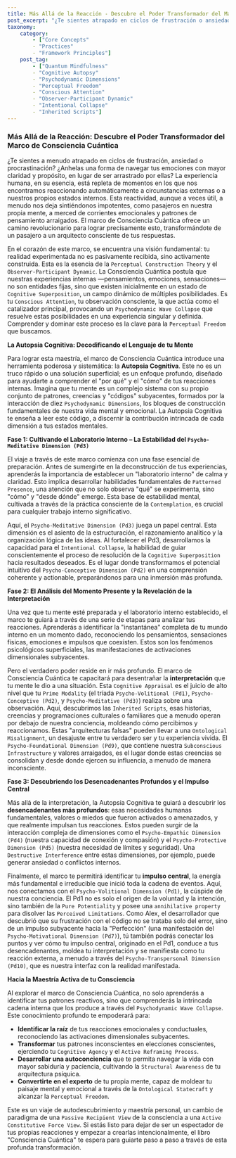 ```yaml
---
title: Más Allá de la Reacción - Descubre el Poder Transformador del Marco de Consciencia Cuántica
post_excerpt: "¿Te sientes atrapado en ciclos de frustración o ansiedad? El marco de Consciencia Cuántica te invita a transformar tu relación con tus reacciones internas, pasando de ser un mero pasajero a un arquitecto consciente de tu experiencia. A través de un proceso innovador llamado Autopsia Cognitiva, descubrirás las intrincadas raíces de tus patrones mentales y emocionales, capacitando tu mente para una libertad y maestría sin precedentes."
taxonomy:
    category:
        - ["Core Concepts"
        - "Practices"
        - "Framework Principles"]
    post_tag:
        - ["Quantum Mindfulness"
        - "Cognitive Autopsy"
        - "Psychodynamic Dimensions"
        - "Perceptual Freedom"
        - "Conscious Attention"
        - "Observer-Participant Dynamic"
        - "Intentional Collapse"
        - "Inherited Scripts"]
---
```

### Más Allá de la Reacción: Descubre el Poder Transformador del Marco de Consciencia Cuántica

¿Te sientes a menudo atrapado en ciclos de frustración, ansiedad o procrastinación? ¿Anhelas una forma de navegar tus emociones con mayor claridad y propósito, en lugar de ser arrastrado por ellas? La experiencia humana, en su esencia, está repleta de momentos en los que nos encontramos reaccionando automáticamente a circunstancias externas o a nuestros propios estados internos. Esta reactividad, aunque a veces útil, a menudo nos deja sintiéndonos impotentes, como pasajeros en nuestra propia mente, a merced de corrientes emocionales y patrones de pensamiento arraigados. El marco de Consciencia Cuántica ofrece un camino revolucionario para lograr precisamente esto, transformándote de un pasajero a un arquitecto consciente de tus respuestas.

En el corazón de este marco, se encuentra una visión fundamental: tu realidad experimentada no es pasivamente recibida, sino activamente construida. Esta es la esencia de la `Perceptual Construction Theory` y el `Observer-Participant Dynamic`. La Consciencia Cuántica postula que nuestras experiencias internas —pensamientos, emociones, sensaciones— no son entidades fijas, sino que existen inicialmente en un estado de `Cognitive Superposition`, un campo dinámico de múltiples posibilidades. Es tu `Conscious Attention`, tu observación consciente, la que actúa como el catalizador principal, provocando un `Psychodynamic Wave Collapse` que resuelve estas posibilidades en una experiencia singular y definida. Comprender y dominar este proceso es la clave para la `Perceptual Freedom` que buscamos.

**La Autopsia Cognitiva: Decodificando el Lenguaje de tu Mente**

Para lograr esta maestría, el marco de Consciencia Cuántica introduce una herramienta poderosa y sistemática: la **Autopsia Cognitiva**. Este no es un truco rápido o una solución superficial; es un enfoque profundo, diseñado para ayudarte a comprender el "por qué" y el "cómo" de tus reacciones internas. Imagina que tu mente es un complejo sistema con su propio conjunto de patrones, creencias y "códigos" subyacentes, formados por la interacción de diez `Psychodynamic Dimensions`, los bloques de construcción fundamentales de nuestra vida mental y emocional. La Autopsia Cognitiva te enseña a leer este código, a discernir la contribución intrincada de cada dimensión a tus estados mentales.

**Fase 1: Cultivando el Laboratorio Interno – La Estabilidad del `Psycho-Meditative Dimension (Pd3)`**

El viaje a través de este marco comienza con una fase esencial de preparación. Antes de sumergirte en la deconstrucción de tus experiencias, aprenderás la importancia de establecer un "laboratorio interno" de calma y claridad. Esto implica desarrollar habilidades fundamentales de `Patterned Presence`, una atención que no solo observa "qué" se experimenta, sino "cómo" y "desde dónde" emerge. Esta base de estabilidad mental, cultivada a través de la práctica consciente de la `Contemplation`, es crucial para cualquier trabajo interno significativo.

Aquí, el `Psycho-Meditative Dimension (Pd3)` juega un papel central. Esta dimensión es el asiento de la estructuración, el razonamiento analítico y la organización lógica de las ideas. Al fortalecer el Pd3, desarrollamos la capacidad para el `Intentional Collapse`, la habilidad de guiar conscientemente el proceso de resolución de la `Cognitive Superposition` hacia resultados deseados. Es el lugar donde transformamos el potencial intuitivo del `Psycho-Conceptive Dimension (Pd2)` en una comprensión coherente y actionable, preparándonos para una inmersión más profunda.

**Fase 2: El Análisis del Momento Presente y la Revelación de la Interpretación**

Una vez que tu mente esté preparada y el laboratorio interno establecido, el marco te guiará a través de una serie de etapas para analizar tus reacciones. Aprenderás a identificar la "instantánea" completa de tu mundo interno en un momento dado, reconociendo los pensamientos, sensaciones físicas, emociones e impulsos que coexisten. Estos son los fenómenos psicológicos superficiales, las manifestaciones de activaciones dimensionales subyacentes.

Pero el verdadero poder reside en ir más profundo. El marco de Consciencia Cuántica te capacitará para desentrañar la **interpretación** que tu mente le dio a una situación. Esta `Cognitive Appraisal` es el juicio de alto nivel que tu `Prime Modality` (el tríada `Psycho-Volitional (Pd1)`, `Psycho-Conceptive (Pd2)`, y `Psycho-Meditative (Pd3)`) realiza sobre una observación. Aquí, descubrimos las `Inherited Scripts`, esas historias, creencias y programaciones culturales o familiares que a menudo operan por debajo de nuestra conciencia, moldeando cómo percibimos y reaccionamos. Estas "arquitecturas falsas" pueden llevar a una `Ontological Misalignment`, un desajuste entre tu verdadero ser y tu experiencia vivida. El `Psycho-Foundational Dimension (Pd9)`, que contiene nuestra `Subconscious Infrastructure` y valores arraigados, es el lugar donde estas creencias se consolidan y desde donde ejercen su influencia, a menudo de manera inconsciente.

**Fase 3: Descubriendo los Desencadenantes Profundos y el Impulso Central**

Más allá de la interpretación, la Autopsia Cognitiva te guiará a descubrir los **desencadenantes más profundos**: esas necesidades humanas fundamentales, valores o miedos que fueron activados o amenazados, y que realmente impulsan tus reacciones. Estos pueden surgir de la interacción compleja de dimensiones como el `Psycho-Empathic Dimension (Pd4)` (nuestra capacidad de conexión y compasión) y el `Psycho-Protective Dimension (Pd5)` (nuestra necesidad de límites y seguridad). Una `Destructive Interference` entre estas dimensiones, por ejemplo, puede generar ansiedad o conflictos internos.

Finalmente, el marco te permitirá identificar tu **impulso central**, la energía más fundamental e irreducible que inició toda la cadena de eventos. Aquí, nos conectamos con el `Psycho-Volitional Dimension (Pd1)`, la cúspide de nuestra conciencia. El Pd1 no es solo el origen de la voluntad y la intención, sino también de la `Pure Potentiality` y posee una `annihilative property` para disolver las `Perceived Limitations`. Como Alex, el desarrollador que descubrió que su frustración con el código no se trataba solo del error, sino de un impulso subyacente hacia la "Perfección" (una manifestación del `Psycho-Motivational Dimension (Pd7)`), tú también podrás conectar los puntos y ver cómo tu impulso central, originado en el Pd1, conduce a tus desencadenantes, moldea tu interpretación y se manifiesta como tu reacción externa, a menudo a través del `Psycho-Transpersonal Dimension (Pd10)`, que es nuestra interfaz con la realidad manifestada.

**Hacia la Maestría Activa de tu Consciencia**

Al explorar el marco de Consciencia Cuántica, no solo aprenderás a identificar tus patrones reactivos, sino que comprenderás la intrincada cadena interna que los produce a través del `Psychodynamic Wave Collapse`. Este conocimiento profundo te empoderará para:

*   **Identificar la raíz** de tus reacciones emocionales y conductuales, reconociendo las activaciones dimensionales subyacentes.
*   **Transformar** tus patrones inconscientes en elecciones conscientes, ejerciendo tu `Cognitive Agency` y el `Active Reframing Process`.
*   **Desarrollar una autoconciencia** que te permita navegar la vida con mayor sabiduría y paciencia, cultivando la `Structural Awareness` de tu arquitectura psíquica.
*   **Convertirte en el experto** de tu propia mente, capaz de moldear tu paisaje mental y emocional a través de la `Ontological Statecraft` y alcanzar la `Perceptual Freedom`.

Este es un viaje de autodescubrimiento y maestría personal, un cambio de paradigma de una `Passive Recipient View` de la consciencia a una `Active Constitutive Force View`. Si estás listo para dejar de ser un espectador de tus propias reacciones y empezar a crearlas intencionalmente, el libro "Consciencia Cuántica" te espera para guiarte paso a paso a través de esta profunda transformación.